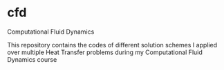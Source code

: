 # cfd
Computational Fluid Dynamics

This repository contains the codes of different solution schemes I applied over multiple Heat Transfer problems during my Computational Fluid Dynamics course
